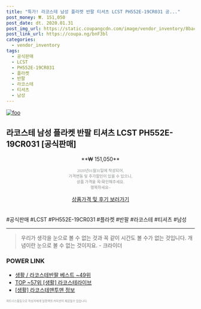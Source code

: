 ```yaml
--- 
title: "특가! 라코스테 남성 플라켓 반팔 티셔츠 LCST PH552E-19CR031 공..." 
post_money: ₩. 151,050 
post_date: dt. 2020.01.31 
post_img_url: https://static.coupangcdn.com/image/vendor_inventory/8bac/0bceb85a8fb98ab9d152748eb1066a8c83445b472e78c40818c82e4aaed2.jpg 
post_link_url: https://coupa.ng/bnF3bl 
categories: 
  - vendor_inventory 
tags: 
  - 공식판매 
  - LCST 
  - PH552E-19CR031 
  - 플라켓 
  - 반팔 
  - 라코스테 
  - 티셔츠 
  - 남성 
--- 
```

[![foo](https://static.coupangcdn.com/image/vendor_inventory/8bac/0bceb85a8fb98ab9d152748eb1066a8c83445b472e78c40818c82e4aaed2.jpg)](https://coupa.ng/bnF3bl) 

## 라코스테 남성 플라켓 반팔 티셔츠 LCST PH552E-19CR031 [공식판매] 
<p style="text-align: center;">**₩ 151,050**</p> 
<p style="text-align: center;"><span style="color: #898c8f; font-family: Georgia,Times,serif; font-size: 0.75em;">2020년01월31일에 작성되어, <br>가격변동 및 추가할인이 있을 수 있으니,<br> 상품 가격을 꼭!확인해주세요.<br>행복하세요~</span> 
</p>	 
<div markdown="0" style="text-align: center;"><a href="https://coupa.ng/bnF3bl" class="btn btn--success">상품가격 및 후기 보러가기</a></div> 
<br><br> 
  #공식판매 #LCST #PH552E-19CR031 #플라켓 #반팔 #라코스테 #티셔츠 #남성 
<hr> 

> 우리가 생각을 눈으로 볼 수 없는 것과 꼭 같이 시간도 볼 수가 없는 것입니다. 개념이란 눈으로 볼 수 없는 것이지요. - 크라이더 


### POWER LINK

* <a href="https://blog.naver.com/santokki14/221782985521" target="_blank">생활 / 라코스테반팔 베스트 ~49위</a>
* <a href="https://blog.naver.com/an0733/221784491992" target="_blank"> TOP ~57위 [생활] 라코스테라이브</a>
* <a href="https://blog.naver.com/fasyy4321/221762390983" target="_blank"> [생활] 라코스테맨투맨 정보 </a>

<span style="color: #898c8f; font-family: Georgia,Times,serif; font-size: 0.55em;">파트너스활동으로 작성자에게 일정액의 커미션이 제공될수 있습니다.</span> 
